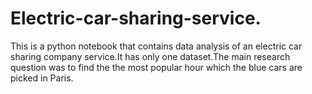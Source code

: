 # Electric-car-sharing-service.
This is a python notebook that contains data analysis of an electric car sharing company service.It has only one dataset.The main research question was to find the the most popular hour which the blue cars are picked in Paris. 
